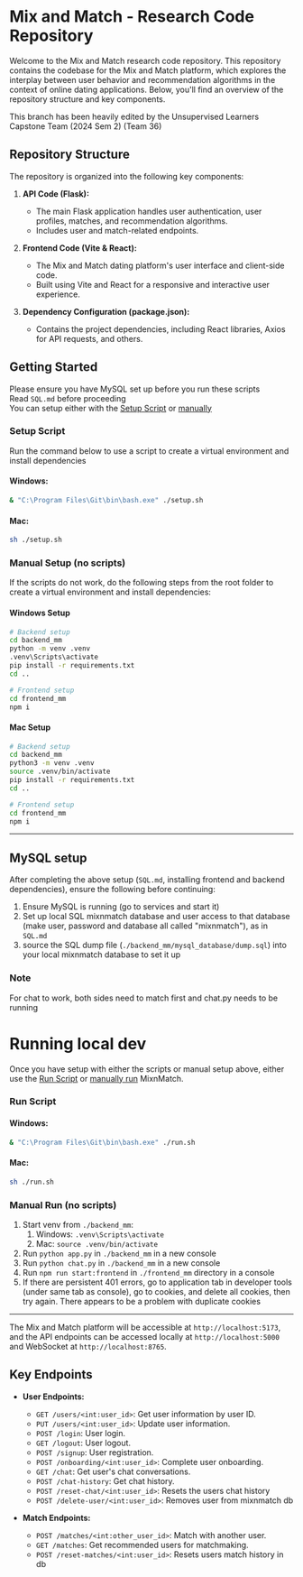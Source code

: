 # Mix and Match - Research Code Repository

Welcome to the Mix and Match research code repository. This repository contains the codebase for the Mix and Match platform, which explores the interplay between user behavior and recommendation algorithms in the context of online dating applications. Below, you'll find an overview of the repository structure and key components.

This branch has been heavily edited by the Unsupervised Learners Capstone Team (2024 Sem 2) (Team 36)

## Repository Structure

The repository is organized into the following key components:

1. **API Code (Flask):**
   - The main Flask application handles user authentication, user profiles, matches, and recommendation algorithms.
   - Includes user and match-related endpoints.

2. **Frontend Code (Vite & React):**
   - The Mix and Match dating platform's user interface and client-side code.
   - Built using Vite and React for a responsive and interactive user experience.

3. **Dependency Configuration (package.json):**
   - Contains the project dependencies, including React libraries, Axios for API requests, and others.

## Getting Started


Please ensure you have MySQL set up before you run these scripts \
Read `SQL.md` before proceeding \
You can setup either with the [Setup Script](#setup-script) or [manually](#manual-setup-no-scripts)

### Setup Script

Run the command below to use a script to create a virtual environment and install dependencies 
#### Windows:
```bash
& "C:\Program Files\Git\bin\bash.exe" ./setup.sh
```

#### Mac:
```bash
sh ./setup.sh
```


### Manual Setup (no scripts)
If the scripts do not work, do the following steps from the root folder to create a virtual environment and install dependencies:
#### Windows Setup
```bash
# Backend setup
cd backend_mm
python -m venv .venv
.venv\Scripts\activate
pip install -r requirements.txt 
cd ..

# Frontend setup
cd frontend_mm
npm i    

```
#### Mac Setup
```bash
# Backend setup
cd backend_mm
python3 -m venv .venv
source .venv/bin/activate
pip install -r requirements.txt
cd ..

# Frontend setup
cd frontend_mm
npm i
```


-----------------------------------------

## MySQL setup
After completing the above setup (`SQL.md`, installing frontend and backend dependencies), ensure the following before continuing:
1. Ensure MySQL is running (go to services and start it)
3. Set up local SQL mixnmatch database and user access to that database (make user, password and database all called "mixnmatch"), as in `SQL.md`
4. source the SQL dump file (`./backend_mm/mysql_database/dump.sql`) into your local mixnmatch database to set it up

### Note
For chat to work, both sides need to match first and chat.py needs to be running

# Running local dev
Once you have setup with either the scripts or manual setup above, either use the [Run Script](#run-script) or [manually run](#manual-run-no-scripts) MixnMatch.
### Run Script

#### Windows:
```bash
& "C:\Program Files\Git\bin\bash.exe" ./run.sh
```

#### Mac:
```bash
sh ./run.sh
```

### Manual Run (no scripts)

1. Start venv from `./backend_mm`:
   1. Windows: `.venv\Scripts\activate`
   2. Mac: `source .venv/bin/activate`
2. Run `python app.py` in `./backend_mm` in a new console
3. Run `python chat.py` in `./backend_mm` in a new console
4. Run  `npm run start:frontend` in `./frontend_mm` directory in a console
5.  If there are persistent 401 errors, go to application tab in developer tools (under same tab as console), go to cookies, and delete all cookies, then try again. There appears to be a problem with duplicate cookies


-----------------------------------------
   

The Mix and Match platform will be accessible at `http://localhost:5173`, and the API endpoints can be accessed locally at `http://localhost:5000` and WebSocket at `http://localhost:8765`.



## Key Endpoints

- **User Endpoints:**
  - `GET /users/<int:user_id>`: Get user information by user ID.
  - `PUT /users/<int:user_id>`: Update user information.
  - `POST /login`: User login.
  - `GET /logout`: User logout.
  - `POST /signup`: User registration.
  - `POST /onboarding/<int:user_id>`: Complete user onboarding.
  - `GET /chat`: Get user's chat conversations.
  - `POST /chat-history`: Get chat history.
  - `POST /reset-chat/<int:user_id>`: Resets the users chat history
  - `POST /delete-user/<int:user_id>`: Removes user from mixnmatch db

- **Match Endpoints:**
  - `POST /matches/<int:other_user_id>`: Match with another user.
  - `GET /matches`: Get recommended users for matchmaking.
  - `POST /reset-matches/<int:user_id>`: Resets users match history in db